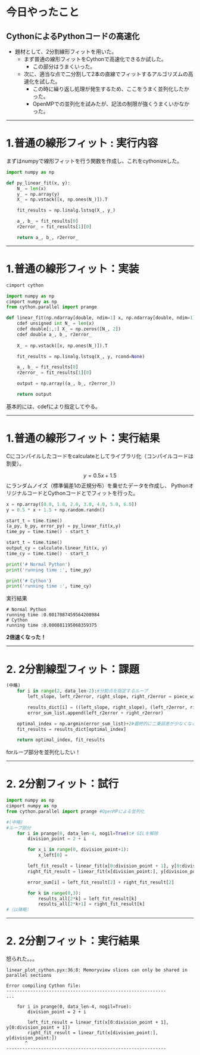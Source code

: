 # 今日やったこと
## CythonによるPythonコードの高速化
- 題材として、2分割線形フィットを用いた。
  - まず普通の線形フィットをCythonで高速化できるか試した。
    - この部分はうまくいった。
  - 次に、適当な点で二分割して2本の直線でフィットするアルゴリズムの高速化を試した。
    - この時に繰り返し処理が発生するため、ここをうまく並列化したかった。
    - OpenMPでの並列化を試みたが、記法の制限が強くうまくいかなかった。
    

---

# 1.普通の線形フィット : 実行内容
まずはnumpyで線形フィットを行う関数を作成し、これをcythonizeした。

```Python
import numpy as np

def py_linear_fit(x, y):
    N_ = len(x)
    y_ = np.array(y)
    X_ = np.vstack([x, np.ones(N_)]).T

    fit_results = np.linalg.lstsq(X_, y_)

    a_, b_ = fit_results[0]
    r2error_ = fit_results[1][0]

    return a_, b_, r2error_
```

---

# 1.普通の線形フィット：実装
```Python
cimport cython

import numpy as np
cimport numpy as np
from cython.parallel import prange

def linear_fit(np.ndarray[double, ndim=1] x, np.ndarray[double, ndim=1] y):
    cdef unsigned int N_ = len(x)
    cdef double[:,:] X_ = np.zeros([N_, 2])
    cdef double a_, b_, r2error_
    
    X_ = np.vstack([x, np.ones(N_)]).T

    fit_results = np.linalg.lstsq(X_, y, rcond=None)

    a_, b_ = fit_results[0]
    r2error_ = fit_results[1][0]

    output = np.array((a_, b_, r2error_))

    return output
```
基本的には、cdefにより指定してやる。

--- 
# 1.普通の線形フィット：実行結果
Cにコンパイルしたコードをcalculateとしてライブラリ化（コンパイルコードは割愛）。

$$y = 0.5x + 1.5$$
にランダムノイズ（標準偏差1の正規分布）を乗せたデータを作成し、
PythonオリジナルコードとCythonコードとでフィットを行った。

```Python
x = np.array([0.0, 1.0, 2.0, 3.0, 4.0, 5.0, 6.0])
y = 0.5 * x + 1.5 + np.random.randn()

start_t = time.time()
(a_py, b_py, error_py) = py_linear_fit(x,y)
time_py = time.time() - start_t

start_t = time.time()
output_cy = calculate.linear_fit(x, y)
time_cy = time.time() - start_t

print('# Normal Python')
print('running time :', time_py)

print('# Cython')
print('running time :', time_cy)
```

実行結果
```
# Normal Python
running time :0.0017087459564208984
# Cython
running time :0.000881195068359375
```
**2倍速くなった！**

---
# 2. 2分割線型フィット：課題

```Python
(中略)
    for i in range(2, data_len-2):#分割点を指定するループ
        left_slope, left_r2error, right_slope, right_r2error = piece_wise_linear_fit(x, y, i)#適当な点で二分割して両切片を線形フィット

        results_dict[i] = ((left_slope, right_slope), (left_r2error, right_r2error))
        error_sum_list.append(left_r2error + right_r2error)

    optimal_index = np.argmin(error_sum_list)+2#最終的に二乗誤差が少なくなるフィットを採用
    fit_results = results_dict[optimal_index]

    return optimal_index, fit_results
```
forループ部分を並列化したい！

---

# 2. 2分割フィット：試行

```Python
import numpy as np
cimport numpy as np
from cython.parallel import prange #OpenMPによる並列化

#(中略)
#ループ部分
    for i in prange(0, data_len-4, nogil=True):# GILを解除
        division_point = 2 + i

        for x_i in range(0, division_point+1):
            x_left[0] = 

        left_fit_result = linear_fit(x[0:division_point + 1], y[0:division_point + 1])
        right_fit_result = linear_fit(x[division_point:], y[division_point:])

        error_sum[i] = left_fit_result[2] + right_fit_result[2]

        for k in range(0,3):
            results_all[2*k] = left_fit_result[k]
            results_all[2*k+1] = right_fit_result[k]
#（以降略）
```
---
# 2. 2分割フィット：実行結果

怒られた。。。
```
linear_plot_cython.pyx:36:8: Memoryview slices can only be shared in parallel sections

Error compiling Cython file:
------------------------------------------------------------
...

    for i in prange(0, data_len-4, nogil=True):
        division_point = 2 + i

        left_fit_result = linear_fit(x[0:division_point + 1], y[0:division_point + 1])
        right_fit_result = linear_fit(x[division_point:], y[division_point:])
       ^
------------------------------------------------------------
```
